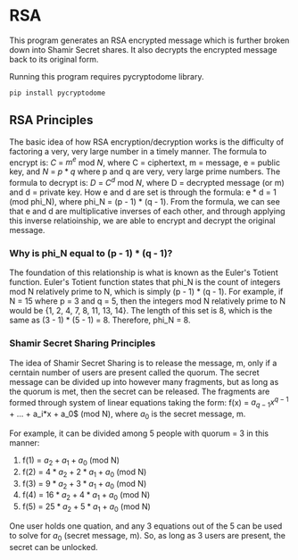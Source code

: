 # RSA
This program generates an RSA encrypted message which is further broken down into Shamir Secret shares. It also decrypts the encrypted message back to its original form.

Running this program requires pycryptodome library.
```
pip install pycryptodome
```
## RSA Principles
The basic idea of how RSA encryption/decryption works is the difficulty of factoring a very, very large number in a timely manner.
The formula to encrypt is: $C$ = $m^e$ mod $N$, where C = ciphertext, m = message, e = public key, and $N$ = $p * q$ where p and q are very, very large prime numbers.
The formula to decrypt is: $D$ = $C^d$ mod $N$, where D = decrypted message (or m) and d = private key.
How e and d are set is through the formula: e * d = 1 (mod phi_N), where phi_N = (p - 1) * (q - 1). From the formula, we can see that e and d are multiplicative inverses of each other, and through applying this inverse relatioinship, we are able to encrypt and decrypt the original message.

### Why is phi_N equal to (p - 1) * (q - 1)?
The foundation of this relationship is what is known as the Euler's Totient function. Euler's Totient function states that phi_N is the count of integers mod N relatively prime to N, which is simply (p - 1) * (q - 1). For example, if N = 15 where p = 3 and q = 5, then the integers mod N relatively prime to N would be {1, 2, 4, 7, 8, 11, 13, 14}. The length of this set is 8, which is the same as (3 - 1) * (5 - 1) = 8. Therefore, phi_N = 8.

### Shamir Secret Sharing Principles
The idea of Shamir Secret Sharing is to release the message, m, only if a cerntain number of users are present called the quorum. The secret message can be divided up into however many fragments, but as long as the quorum is met, then the secret can be released. The fragments are formed through system of linear equations taking the form: f(x) = $a_{q-1}$$x^{q-1}$ + ... + a_i*x + a_0$ (mod N), where $a_0$ is the secret message, m.

For example, it can be divided among 5 people with quorum = 3 in this manner:
1. f(1) = $a_2 + a_1 + a_0$ (mod N)
2. f(2) = $4*a_2 + 2*a_1 + a_0$ (mod N)
3. f(3) = $9*a_2 + 3*a_1 + a_0$ (mod N)
4. f(4) = $16*a_2 + 4*a_1 + a_0$ (mod N)
5. f(5) = $25*a_2 + 5*a_1 + a_0$ (mod N)

One user holds one quation, and any 3 equations out of the 5 can be used to solve for $a_0$ (secret message, m). So, as long as 3 users are present, the secret can be unlocked.
